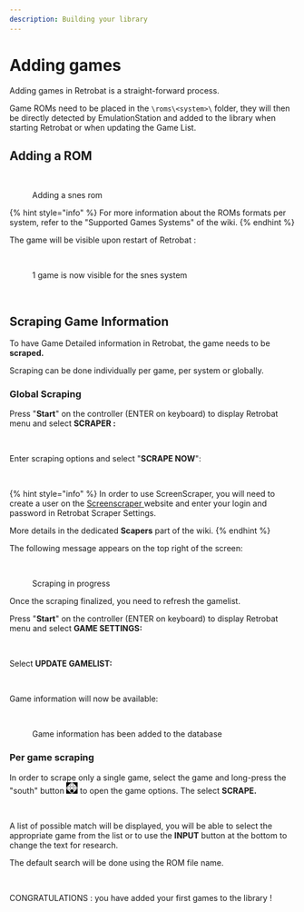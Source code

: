 ```yaml
---
description: Building your library
---
```


# Adding games

Adding games in Retrobat is a straight-forward process.

Game ROMs need to be placed in the `\roms\<system>\` folder, they will then be directly detected by EmulationStation and added to the library when starting Retrobat or when updating the Game List.

## Adding a ROM

<figure><img src="https://i.imgur.com/ayxotgu.png" alt=""><figcaption><p>Adding a snes rom</p></figcaption></figure>

{% hint style="info" %}
For more information about the ROMs formats per system, refer to the "Supported Games Systems" of the wiki.
{% endhint %}

The game will be visible upon restart of Retrobat :

<figure><img src="https://i.imgur.com/8yZ6Dll.png" alt=""><figcaption><p>1 game is now visible for the snes system</p></figcaption></figure>

<figure><img src="https://i.imgur.com/pvbhxaB.png" alt=""><figcaption></figcaption></figure>

## Scraping Game Information

To have Game Detailed information in Retrobat, the game needs to be **scraped.**

Scraping can be done individually per game, per system or globally.

### Global Scraping

Press "**Start**" on the controller (ENTER on keyboard) to display Retrobat menu and select **SCRAPER :**

<figure><img src="https://i.imgur.com/sentTnp.png" alt=""><figcaption></figcaption></figure>

Enter scraping options and select "**SCRAPE NOW**":

<figure><img src="https://i.imgur.com/7k0IPHA.png" alt=""><figcaption></figcaption></figure>

{% hint style="info" %}
In order to use ScreenScraper, you will need to create a user on the [Screenscraper ](https://www.screenscraper.fr/)website and enter your login and password in Retrobat Scraper Settings.

More details in the dedicated **Scapers** part of the wiki.
{% endhint %}

The following message appears on the top right of the screen:

<figure><img src="https://i.imgur.com/7WXE0GL.png" alt=""><figcaption><p>Scraping in progress</p></figcaption></figure>

Once the scraping finalized, you need to refresh the gamelist.

Press "**Start**" on the controller (ENTER on keyboard) to display Retrobat menu and select **GAME SETTINGS:**

<figure><img src="https://i.imgur.com/X1sumBQ.png" alt=""><figcaption></figcaption></figure>

Select **UPDATE GAMELIST:**

<figure><img src="https://i.imgur.com/B9beKo6.png" alt=""><figcaption></figcaption></figure>

Game information will now be available:

<figure><img src="https://i.imgur.com/hJOODzs.png" alt=""><figcaption><p>Game information has been added to the database</p></figcaption></figure>

### Per game scraping

In order to scrape only a single game, select the game and long-press the "south" button ![](<.gitbook/assets/image (1) (2) (1).png>) to open the game options. The select **SCRAPE.**

<figure><img src="https://i.imgur.com/gjGEejQ.png" alt=""><figcaption></figcaption></figure>

A list of possible match will be displayed, you will be able to select the appropriate game from the list or to use the **INPUT** button at the bottom to change the text for research.

The default search will be done using the ROM file name.

<figure><img src="https://i.imgur.com/iwdzJqF.png" alt=""><figcaption></figcaption></figure>

CONGRATULATIONS : you have added your first games to the library !
